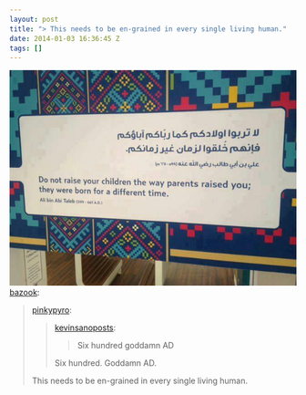 ```yaml
---
layout: post
title: "> This needs to be en-grained in every single living human."
date: 2014-01-03 16:36:45 Z
tags: []
---
```

![](/media/2014/01/72095330250.jpg)
[bazook](http://bazook.tumblr.com/post/71682651521/pinkypyro-kevinsanoposts-six-hundred):

> [pinkypyro](http://pinkypyro.tumblr.com/post/64963545653/kevinsanoposts-six-hundred-goddamn-ad-six):
> 
> > [kevinsanoposts](http://kevinsanoposts.tumblr.com/post/64945447194/six-hundred-goddamn-ad):
> > 
> > > Six hundred goddamn AD
> > 
> > Six hundred. Goddamn AD.
> 
> This needs to be en-grained in every single living human.
